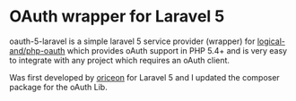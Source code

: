 # OAuth wrapper for Laravel 5

oauth-5-laravel is a simple laravel 5 service provider (wrapper) for [logical-and/php-oauth](https://github.com/logical-and/php-oauth) 
which provides oAuth support in PHP 5.4+ and is very easy to integrate with any project which requires an oAuth client.

Was first developed by [oriceon](https://github.com/oriceon/oauth-5-laravel) for Laravel 5 and I updated the composer package for the oAuth Lib.

